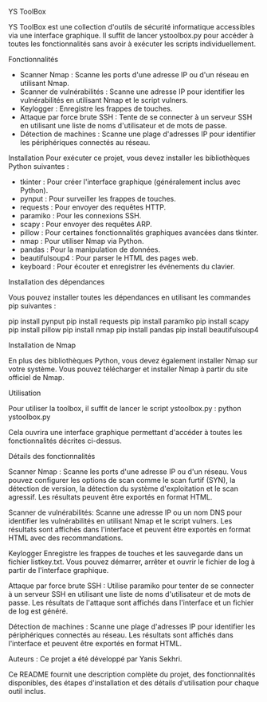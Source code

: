 YS ToolBox

YS ToolBox est une collection d'outils de sécurité informatique accessibles via une interface graphique. Il suffit de lancer ystoolbox.py pour accéder à toutes les fonctionnalités sans avoir à exécuter les scripts individuellement.

Fonctionnalités
- Scanner Nmap : Scanne les ports d'une adresse IP ou d'un réseau en utilisant Nmap.
- Scanner de vulnérabilités : Scanne une adresse IP pour identifier les vulnérabilités en utilisant Nmap et le script vulners.
- Keylogger : Enregistre les frappes de touches.
- Attaque par force brute SSH : Tente de se connecter à un serveur SSH en utilisant une liste de noms d'utilisateur et de mots de passe.
- Détection de machines : Scanne une plage d'adresses IP pour identifier les périphériques connectés au réseau.


Installation
Pour exécuter ce projet, vous devez installer les bibliothèques Python suivantes :

- tkinter : Pour créer l'interface graphique (généralement inclus avec Python).
- pynput : Pour surveiller les frappes de touches.
- requests : Pour envoyer des requêtes HTTP.
- paramiko : Pour les connexions SSH.
- scapy : Pour envoyer des requêtes ARP.
- pillow : Pour certaines fonctionnalités graphiques avancées dans tkinter.
- nmap : Pour utiliser Nmap via Python.
- pandas : Pour la manipulation de données.
- beautifulsoup4 : Pour parser le HTML des pages web.
- keyboard : Pour écouter et enregistrer les événements du clavier.



Installation des dépendances

Vous pouvez installer toutes les dépendances en utilisant les commandes pip suivantes :

pip install pynput
pip install requests
pip install paramiko
pip install scapy
pip install pillow
pip install nmap
pip install pandas
pip install beautifulsoup4



Installation de Nmap

En plus des bibliothèques Python, vous devez également installer Nmap sur votre système. Vous pouvez télécharger et installer Nmap à partir du site officiel de Nmap.


Utilisation

Pour utiliser la toolbox, il suffit de lancer le script ystoolbox.py :
python ystoolbox.py

Cela ouvrira une interface graphique permettant d'accéder à toutes les fonctionnalités décrites ci-dessus.


Détails des fonctionnalités


Scanner Nmap : 
Scanne les ports d'une adresse IP ou d'un réseau. Vous pouvez configurer les options de scan comme le scan furtif (SYN), la détection de version, la détection du système d'exploitation et le scan agressif. Les résultats peuvent être exportés en format HTML.


Scanner de vulnérabilités: 
Scanne une adresse IP ou un nom DNS pour identifier les vulnérabilités en utilisant Nmap et le script vulners. Les résultats sont affichés dans l'interface et peuvent être exportés en format HTML avec des recommandations.


Keylogger
Enregistre les frappes de touches et les sauvegarde dans un fichier listkey.txt. Vous pouvez démarrer, arrêter et ouvrir le fichier de log à partir de l'interface graphique.


Attaque par force brute SSH : 
Utilise paramiko pour tenter de se connecter à un serveur SSH en utilisant une liste de noms d'utilisateur et de mots de passe. Les résultats de l'attaque sont affichés dans l'interface et un fichier de log est généré.


Détection de machines : 
Scanne une plage d'adresses IP pour identifier les périphériques connectés au réseau. Les résultats sont affichés dans l'interface et peuvent être exportés en format HTML.



Auteurs : 
Ce projet a été développé par Yanis Sekhri.



Ce README fournit une description complète du projet, des fonctionnalités disponibles, des étapes d'installation et des détails d'utilisation pour chaque outil inclus.

